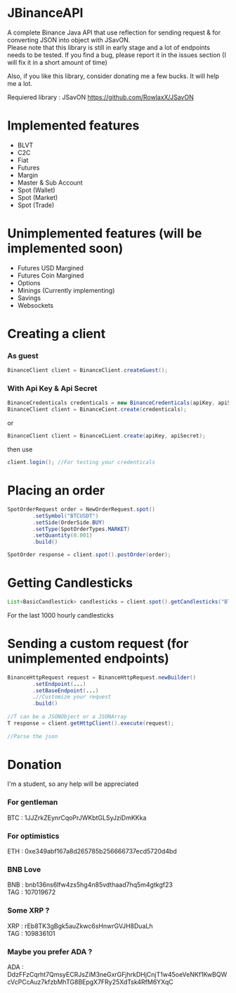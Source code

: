 # JBinanceAPI
A complete Binance Java API that use reflection for sending request & for converting JSON into object with JSavON.  
Please note that this library is still in early stage and a lot of endpoints needs to be tested.
If you find a bug, please report it in the issues section (I will fix it in a short amount of time)

Also, if you like this library, consider donating me a few bucks. It will help me a lot.

Requiered library : 
JSavON          https://github.com/RowlaxX/JSavON

# Implemented features

* BLVT
* C2C
* Fiat
* Futures
* Margin
* Master & Sub Account
* Spot (Wallet)
* Spot (Market)
* Spot (Trade)

# Unimplemented features (will be implemented soon)

* Futures USD Margined
* Futures Coin Margined
* Options
* Minings (Currently implementing)
* Savings
* Websockets

# Creating a client

### As guest
```java
BinanceClient client = BinanceClient.createGuest();
```

### With Api Key & Api Secret

```java
BinanceCredenticals credenticals = new BinanceCredenticals(apiKey, apiSecret);
BinanceClient client = BinanceCient.create(credenticals);  
```
or  
```java
BinanceClient client = BinanceCLient.create(apiKey, apiSecret);
```
then use  
```java
client.login(); //For testing your credenticals
```
# Placing an order

```java
SpotOrderRequest order = NewOrderRequest.spot()
        .setSymbol("BTCUSDT")
        .setSide(OrderSide.BUY)
        .setType(SpotOrderTypes.MARKET)
        .setQuantity(0.001)
        .build()

SpotOrder response = client.spot().postOrder(order);
```

# Getting Candlesticks

```java
List<BasicCandlestick> candlesticks = client.spot().getCandlesticks("BTCUSDT", Intervals.HOUR_1, 1000);
```
For the last 1000 hourly candlesticks

# Sending a custom request (for unimplemented endpoints)
```java
BinanceHttpRequest request = BinanceHttpRequest.newBuilder()
        .setEndpoint(...)
        .setBaseEndpoint(...)
        .//Customize your request
        .build()
  
//T can be a JSONObject or a JSONArray
T response = client.getHttpClient().execute(request);
  
//Parse the json
```
# Donation
I'm a student, so any help will be appreciated
### For gentleman
BTC : 1JJZrkZEynrCqoPrJWKbtGLSyJziDmKKka
### For optimistics
ETH : 0xe349abf167a8d265785b256666737ecd5720d4bd
### BNB Love
BNB : bnb136ns6lfw4zs5hg4n85vdthaad7hq5m4gtkgf23  
TAG : 107019672
### Some XRP ?
XRP : rEb8TK3gBgk5auZkwc6sHnwrGVJH8DuaLh  
TAG : 109836101
### Maybe you prefer ADA ?
ADA : DdzFFzCqrht7QmsyECRJsZiM3neGxrGFjhrkDHjCnjT1w45oeVeNKf1KwBQWcVcPCcAuz7kfzbMhTG8BEpgX7FRy25XdTsk4RfM6YXqC

